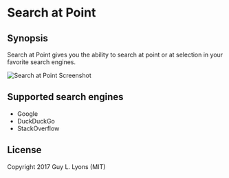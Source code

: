 # Search at Point

## Synopsis

Search at Point gives you the ability to search at point or at selection in
your favorite search engines.

![Search at Point Screenshot](https://raw.githubusercontent.com/guylyons/search-at-point/master/assets/screen.png)


## Supported search engines

- Google
- DuckDuckGo
- StackOverflow

## License

Copyright 2017 Guy L. Lyons (MIT)
